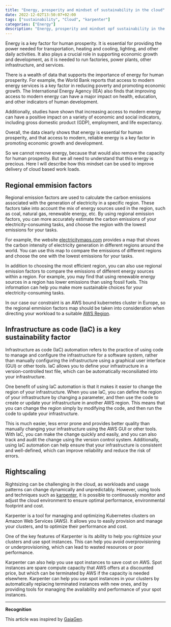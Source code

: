 ```yaml
---
title: "Energy, prosperity and mindset of sustainability in the cloud"
date: 2022-12-02T13:50:07+02:00
tags: ["sustainability", "Cloud", "karpenter"]
categories: ["Energy"]
description: "Energy, prosperity and mindset opf sustainability in the cloud"
---
```


Energy is a key factor for human prosperity. It is essential for providing the power needed for transportation, heating and cooling, lighting, and other daily activities. It also plays a crucial role in supporting economic growth and development, as it is needed to run factories, power plants, other infrastructure, and services.

There is a wealth of data that supports the importance of energy for human prosperity. For example, the World Bank reports that access to modern energy services is a key factor in reducing poverty and promoting economic growth. The International Energy Agency (IEA) also finds that improving access to modern energy can have a major impact on health, education, and other indicators of human development.

Additionally, studies have shown that increasing access to modern energy can have a positive impact on a variety of economic and social indicators, including gross domestic product (GDP), employment, and life expectancy.

Overall, the data clearly shows that energy is essential for human prosperity, and that access to modern, reliable energy is a key factor in promoting economic growth and development.

So we cannot remove energy, because that would also remove the capacity for human prosperity. But we all need to understand that this energy is precious. Here I will describe how this mindset can be used to improve delivery of cloud based work loads.


## Regional emmision factors

Regional emission factors are used to calculate the carbon emissions associated with the generation of electricity in a specific region. These factors take into account the mix of energy sources used in the region, such as coal, natural gas, renewable energy, etc. By using regional emission factors, you can more accurately estimate the carbon emissions of your electricity-consuming tasks, and choose the region with the lowest emissions for your tasks.

For example, the website [electricitymaps.com](https://app.electricitymaps.com/map) provides a map that shows the carbon intensity of electricity generation in different regions around the world. You can use this map to compare the emissions of different regions and choose the one with the lowest emissions for your tasks. 

In addition to choosing the most efficient region, you can also use regional emission factors to compare the emissions of different energy sources within a region. For example, you may find that using renewable energy sources in a region has lower emissions than using fossil fuels. This information can help you make more sustainable choices for your electricity-consuming tasks.

In our case our constraint is an AWS bound kubernetes cluster in Europe, so the regional emmision factors map should be taken into consideration when directing your workload to a suitable [AWS Region](https://aws.amazon.com/about-aws/global-infrastructure/regions_az/).

## Infrastructure as code (IaC) is a key sustainability factor

Infrastructure as code (IaC) automation refers to the practice of using code to manage and configure the infrastructure for a software system, rather than manually configuring the infrastructure using a graphical user interface (GUI) or other tools. IaC allows you to define your infrastructure in a version-controlled text file, which can be automatically reconsiliated into your infrastructure.

One benefit of using IaC automation is that it makes it easier to change the region of your infrastructure. When you use IaC, you can define the region of your infrastructure by changing a parameter, and then use the code to create or update your infrastructure in another AWS region. This means that you can change the region simply by modifying the code, and then run the code to update your infrastructure.

This is much easier, less error prone and provides better quality than manually changing your infrastructure using the AWS GUI or other tools. With IaC, you can make the change quickly and easily, and you can also track and audit the change using the version control system. Additionally, using IaC automation can help ensure that your infrastructure is consistent and well-defined, which can improve reliability and reduce the risk of errors.

## Rightscaling

Rightsizing can be challenging in the cloud, as workloads and usage patterns can change dynamically and unpredictably. However, using tools and techniques such as [karpenter](https://karpenter.sh/), it is possible to continuously monitor and adjust the cloud environment to ensure optimal performance, environmental footprint and cost.

Karpenter is a tool for managing and optimizing Kubernetes clusters on Amazon Web Services (AWS). It allows you to easily provision and manage your clusters, and to optimize their performance and cost.

One of the key features of Karpenter is its ability to help you rightsize your clusters and use spot instances. This can help you avoid overprovisioning or underprovisioning, which can lead to wasted resources or poor performance.

Karpenter can also help you use spot instances to save cost on AWS. Spot instances are spare compute capacity that AWS offers at a discounted price, but which can be terminated by AWS if the capacity is needed elsewhere. Karpenter can help you use spot instances in your clusters by automatically replacing terminated instances with new ones, and by providing tools for managing the availability and performance of your spot instances.


----
**Recognition**

This article was inspired by [GaiaGen](https://gaiagen.eu/recommendations).
